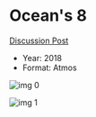 # Ocean's 8

[Discussion Post](https://www.avsforum.com/threads/bass-eq-for-filtered-movies.2995212/post-56714208)

* Year: 2018
* Format: Atmos

![img 0](https://i.imgur.com/SyJKaY5.jpg)

![img 1](https://i.imgur.com/FpP563S.jpg)

